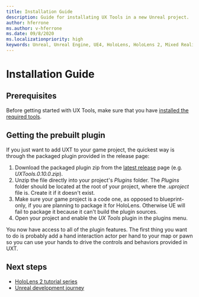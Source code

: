 ```yaml
---
title: Installation Guide
description: Guide for installating UX Tools in a new Unreal project.
author: hferrone
ms.author: v-hferrone
ms.date: 09/8/2020
ms.localizationpriority: high
keywords: Unreal, Unreal Engine, UE4, HoloLens, HoloLens 2, Mixed Reality, development, MRTK, UXT, UX Tools, Graphics, rendering, materials
---
```


# Installation Guide

## Prerequisites

Before getting started with UX Tools, make sure that you have [installed the required tools](https://docs.microsoft.com/windows/mixed-reality/install-the-tools?tabs=unreal).

## Getting the prebuilt plugin

If you just want to add UXT to your game project, the quickest way is through the packaged plugin provided in the release page:
1. Download the packaged plugin zip from the [latest release](https://github.com/microsoft/MixedReality-UXTools-Unreal/releases) page (e.g. _UXTools.0.10.0.zip_).
1. Unzip the file directly into your project's _Plugins_ folder. The _Plugins_ folder should be located at the root of your project, where the _.uproject_ file is. Create it if it doesn't exist.
1. Make sure your game project is a code one, as opposed to blueprint-only, if you are planning to package it for HoloLens. Otherwise UE will fail to package it because it can't build the plugin sources.
1. Open your project and enable the _UX Tools_ plugin in the plugins menu. 

You now have access to all of the plugin features. The first thing you want to do is probably add a hand interaction actor per hand to your map or pawn so you can use your hands to drive the controls and behaviors provided in UXT.

## Next steps

* [HoloLens 2 tutorial series](https://docs.microsoft.com/windows/mixed-reality/unreal-uxt-ch1)
* [Unreal development journey](https://docs.microsoft.com/windows/mixed-reality/unreal-development-overview)

